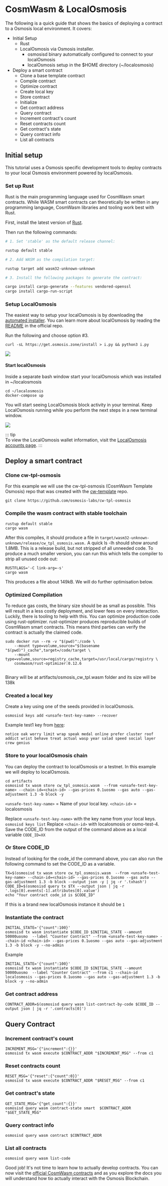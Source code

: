 # CosmWasm & LocalOsmosis 
The following is a quick guide that shows the basics of deploying a contract to a Osmosis local environment. It covers: 

- Initial Setup
    - Rust
    - LocalOsmosis via Osmosis installer. 
        - osmosisd binary automatically configured to connect to your localOsmosis
        - localOsmosis setup in the $HOME directory (~/localosmosis)
- Deploy a smart contract
    - Clone a base template contract
    - Compile contract
    - Optimize  contract
    - Create local key
    - Store contract
    - Initialize
    - Get contract address
    - Query contract
     - Increment contract's count
     - Reset contracts count
     - Get contract's state
     - Query contract info
     - List all contracts


## Initial setup

This tutorial uses a Osmosis specific development tools to deploy contracts to your local Osmosis environment powered by localOsmosis.


### Set up Rust

Rust is the main programming language used for CosmWasm smart contracts. While WASM smart contracts can theoretically be written in any programming language, CosmWasm libraries and tooling work best with Rust.

First, install the latest version of [Rust](https://www.rust-lang.org/tools/install).  

Then run the following commands:

```sh
# 1. Set 'stable' as the default release channel:

rustup default stable

# 2. Add WASM as the compilation target:

rustup target add wasm32-unknown-unknown

# 3. Install the following packages to generate the contract:

cargo install cargo-generate --features vendored-openssl
cargo install cargo-run-script
```

### Setup  LocalOsmosis
The easiest way to setup your localOsmosis is by downloading the [automated installer](https://get.osmosis.zone/). You can learn more about localOsmosis by reading the [README](https://github.com/osmosis-labs/localosmosis) in the official repo. 

Run the following and choose option #3.
```
curl -sL https://get.osmosis.zone/install > i.py && python3 i.py
```
   ![](../../../assets/local-installer.png)



#### Start localOsmosis

Inside a separate bash window start your localOsmosis which was installed in ~/localosmosis

```
cd ~/localosmosis
docker-compose up

```
You will start seeing LocalOsmosis block activity in your terminal. Keep LocalOsmosis running while you perform the next steps in a new terminal window.


![](../../../assets/localOsmosis.png)


::: tip  
To view the LocalOsmosis wallet information, visit the [LocalOsmosis accounts page]([developing/tools/localosmosis.html#accounts](https://github.com/osmosis-labs/localosmosis#accounts)). 
:::

## Deploy a smart contract
### Clone cw-tpl-osmosis 
For this example we will use the cw-tpl-osmosis (CosmWasm Template Osmosis) repo that was created with the [cw-template](https://github.com/InterWasm/cw-template) repo.

```
git clone https://github.com/osmosis-labs/cw-tpl-osmosis
```

### Compile the wasm contract with stable toolchain
```
rustup default stable
cargo wasm
```

After this compiles, it should produce a file in `target/wasm32-unknown-unknown/release/cw_tpl_osmosis.wasm.` A quick ls -lh should show around 1.8MB. This is a release build, but not stripped of all unneeded code. To produce a much smaller version, you can run this which tells the compiler to strip all unused code out:

```
RUSTFLAGS='-C link-arg=-s' 
cargo wasm 

```

This produces a file about 149kB. We will do further optimisation below.

### Optimized Compilation

To reduce gas costs, the binary size should be as small as possible. This will result in a less costly deployment, and lower fees on every interaction. Luckily, there is tooling to help with this. You can optimize production code using rust-optimizer. rust-optimizer produces reproducible builds of CosmWasm smart contracts. This means third parties can verify the contract is actually the claimed code.


```
sudo docker run --rm -v "$(pwd)":/code \
    --mount type=volume,source="$(basename "$(pwd)")_cache",target=/code/target \
    --mount type=volume,source=registry_cache,target=/usr/local/cargo/registry \
    cosmwasm/rust-optimizer:0.12.6
 
```

Binary will be at artifacts/osmosis_cw_tpl.wasm folder and its size will be 138k

### Created a local key 
Create a key using one of the seeds provided in localOsmosis. 

```
osmosisd keys add <unsafe-test-key-name> --recover
```
Example test1 key from [here](https://github.com/osmosis-labs/localosmosis#accounts):

```
notice oak worry limit wrap speak medal online prefer cluster roof addict wrist behave treat actual wasp year salad speed social layer crew genius
```

### Store to your localOsmosis chain

You can deploy the contract to localOsmosis or a testnet.  In this example we will deploy to localOsmosis.

```
cd artifacts
osmosisd tx wasm store cw_tpl_osmosis.wasm  --from <unsafe-test-key-name> --chain-id=<chain-id> --gas-prices 0.1uosmo --gas auto --gas-adjustment 1.3 -b block -y
```

`<unsafe-test-key-name>` = Name of your local key.
`<chain-id>` = localosmosis

Replace `<unsafe-test-key-name>` with the key name from your local keys. `osmosisd keys list`
Replace `<chain-id>` with localosmosis or osmo-test-4. 
Save the CODE_ID from the output of the command above as a local variable `CODE_ID=XX`

### Or Store CODE_ID 
Instead of looking for the code_id the command above, you can also run the following command to set the CODE_ID as a variable.
    
```
TX=$(osmosisd tx wasm store cw_tpl_osmosis.wasm  --from <unsafe-test-key-name> --chain-id=<chain-id> --gas-prices 0.1uosmo --gas auto --gas-adjustment 1.3 -b block --output json -y | jq -r '.txhash')
CODE_ID=$(osmosisd query tx $TX --output json | jq -r '.logs[0].events[-1].attributes[0].value')
echo "Your contract code_id is $CODE_ID"
```

If this is a brand new localOsmosis instance it should be `1`
    
    
### Instantiate the contract
 
```
INITIAL_STATE='{"count":100}'
osmosisd tx wasm instantiate $CODE_ID $INITIAL_STATE --amount 50000uosmo  --label "Counter Contract" --from <unsafe-test-key-name> --chain-id <chain-id> --gas-prices 0.1uosmo --gas auto --gas-adjustment 1.3 -b block -y --no-admin
```

Example
```
INITIAL_STATE='{"count":100}'
osmosisd tx wasm instantiate $CODE_ID $INITIAL_STATE --amount 50000uosmo  --label "Counter Contract" --from c1 --chain-id localosmosis --gas-prices 0.1uosmo --gas auto --gas-adjustment 1.3 -b block -y --no-admin
```

### Get contract address

```
CONTRACT_ADDR=$(osmosisd query wasm list-contract-by-code $CODE_ID --output json | jq -r '.contracts[0]')
```

## Query Contract

### Increment contract's count

```
INCREMENT_MSG='{"increment":{}}'
osmosisd tx wasm execute $CONTRACT_ADDR "$INCREMENT_MSG" --from c1
```

### Reset contracts count

```
RESET_MSG='{"reset":{"count":0}}'
osmosisd tx wasm execute $CONTRACT_ADDR "$RESET_MSG" --from c1
```

### Get contract's state

```
GET_STATE_MSG='{"get_count":{}}'
osmosisd query wasm contract-state smart  $CONTRACT_ADDR "$GET_STATE_MSG"
```

### Query contract info
    
```
osmosisd query wasm contract $CONTRACT_ADDR
```

### List all contracts

```
osmosisd query wasm list-code
```

Good job! It's not time to learn how to actually develop contracts.  You can now visit the [official CosmWasm contracts](https://docs.cosmwasm.com/docs/1.0/getting-started/intro) and as you explore the docs you will understand how tio actually interact with the Osmosis Blockchain.
